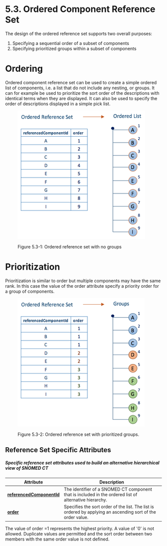 # 5.3. Ordered Component Reference Set

The design of the ordered reference set supports two overall purposes:

  1. Specifying a sequential order of a subset of components
  2. Specifying prioritized groups within a subset of components 

# Ordering

Ordered component reference set can be used to create a simple ordered list of components, i.e. a list that do not include any nesting, or groups. It can for example be used to prioritize the sort order of the descriptions with identical terms when they are displayed. It can also be used to specify the order of descriptions displayed in a simple pick list. 

<figure><img src="../images/45527042.png" alt="" title=""><figcaption><p>Figure 5.3-1: Ordered reference set with no groups</p></figcaption></figure>

# Prioritization

Prioritization is similar to order but multiple components may have the same rank. In this case the value of the order attribute specify a priority order for a group of components. 

  

<figure><img src="../images/45527040.png" alt="" title=""><figcaption><p>Figure 5.3-2: Ordered reference set with prioritized groups.</p></figcaption></figure>

## Reference Set Specific Attributes

##### Specific reference set attributes used to build an alternative hierarchical view of SNOMED CT 

Attribute| Description  
---|---  
**[referencedComponentId](https://confluence.ihtsdotools.org/display/DOCRELFMT/referencedComponentId+\(field\) "Reference term: referencedComponentId \(field\)")**|  The identifier of a SNOMED CT component that is included in the ordered list of alternative hierarchy.   
**[order](https://confluence.ihtsdotools.org/display/DOCRELFMT/order+\(field\) "Reference term: order \(field\)")**|  Specifies the sort order of the list. The list is ordered by applying an ascending sort of the order value.   
The value of order =1 represents the highest priority. A value of '0' is not allowed. Duplicate values are permitted and the sort order between two members with the same order value is not defined.   
  
  

